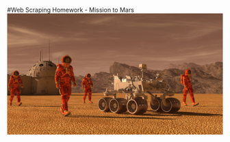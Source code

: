 #Web Scraping Homework - Mission to Mars
![Mission to mars](https://github.com/sehajpreet12/UCI_homework/blob/master/web-scraping-challenge/images/mission_to_mars.png)

